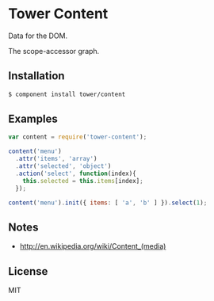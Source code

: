 # Tower Content

Data for the DOM.

The scope-accessor graph.

## Installation

```bash
$ component install tower/content
```

## Examples

```js
var content = require('tower-content');

content('menu')
  .attr('items', 'array')
  .attr('selected', 'object')
  .action('select', function(index){
    this.selected = this.items[index];
  });

content('menu').init({ items: [ 'a', 'b' ] }).select(1);
```

## Notes

- http://en.wikipedia.org/wiki/Content_(media)

## License

MIT